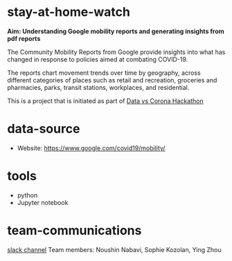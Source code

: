# stay-at-home-watch
__Aim: Understanding Google mobility reports and generating insights from pdf reports__

The Community Mobility Reports from Google provide insights into what has changed in response to policies aimed at combating COVID-19.   

The reports chart movement trends over time by geography, across different categories of places such as retail and recreation, groceries and pharmacies, parks, transit stations, workplaces, and residential.  

This is a project that is initiated as part of [Data vs Corona Hackathon](https://www.datavscorona.com/)  

# data-source
- Website: https://www.google.com/covid19/mobility/

# tools
- python  
- Jupyter notebook  

# team-communications
[slack channel](https://join.slack.com/t/datavscoronaworkspace/shared_invite/zt-dbh4ojkx-OR3w9EDVJEJqawDY7OO5_Q)
Team members: Noushin Nabavi, Sophie Kozolan, Ying Zhou

